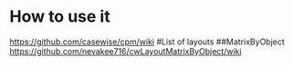 # How to use it
https://github.com/casewise/cpm/wiki
#List of layouts
##MatrixByObject
https://github.com/nevakee716/cwLayoutMatrixByObject/wiki